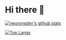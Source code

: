 # Hi there 👋
[![neuronsdev's github stats](https://github-readme-stats.vercel.app/api?username=neuronsdev&count_private=true&theme=dark&hide_title=false)](https://www.youtube.com/watch?v=dQw4w9WgXcQ)

[![Top Langs](https://github-readme-stats.vercel.app/api/top-langs/?username=neuronsdev&theme=dark&layout=compact)](https://www.youtube.com/watch?v=dQw4w9WgXcQ)
